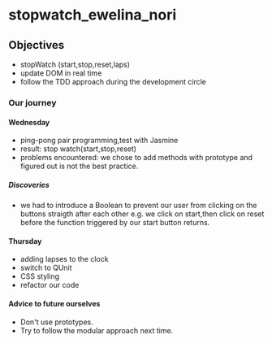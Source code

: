 # stopwatch_ewelina_nori

## Objectives
- stopWatch (start,stop,reset,laps)
- update DOM in real time
- follow the TDD approach during the development circle

### Our journey

#### Wednesday
- ping-pong pair programming,test with Jasmine
- result: stop watch(start,stop,reset)
- problems encountered: we chose to add methods with prototype and figured out is not the best practice.

##### Discoveries
- we had to introduce a Boolean to prevent our user from clicking on the buttons straigth after each other e.g. we click on start,then click on reset before the function triggered by our start button returns.

#### Thursday
- adding lapses to the clock
- switch to QUnit
- CSS styling
- refactor our code

#### Advice to future ourselves

- Don't use prototypes.
- Try to follow the modular approach next time.


